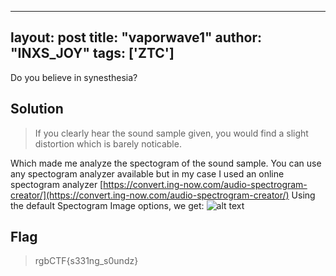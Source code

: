 
---
layout: post
title: "vaporwave1"
author: "INXS_JOY"
tags: ['ZTC']
---

Do you believe in synesthesia?

## Solution
> If you clearly hear the sound sample given, you would find a slight distortion which is barely noticable.

Which made me analyze the spectogram of the sound sample. You can use any spectogram analyzer available but in my case I used an online spectogram analyzer [https://convert.ing-now.com/audio-spectrogram-creator/](https://convert.ing-now.com/audio-spectrogram-creator/)
Using the default Spectogram Image options, we get:
![alt text]({{site.baseurl}}/assets/vaporwave1/vaporwave1.png)


## Flag
>rgbCTF{s331ng_s0undz}
